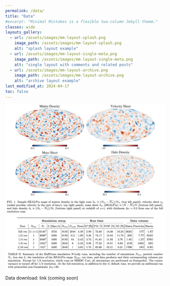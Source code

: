 ```yaml
---
permalink: /data/
title: "Data"
#excerpt: "Minimal Mistakes is a flexible two-column Jekyll theme."
classes: wide
layouts_gallery:
  - url: /assets/images/mm-layout-splash.png
    image_path: /assets/images/mm-layout-splash.png
    alt: "splash layout example"
  - url: /assets/images/mm-layout-single-meta.png
    image_path: /assets/images/mm-layout-single-meta.png
    alt: "single layout with comments and related posts"
  - url: /assets/images/mm-layout-archive.png
    image_path: /assets/images/mm-layout-archive.png
    alt: "archive layout example"
last_modified_at: 2024-04-17
toc: false
---
```



<img src="/assets/images/samplemaps.png"  style="width: 800px;">

<img src="/assets/images/tab2.png"  style="width: 800px;">

Data download: link (coming soon)
